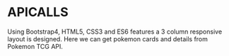# APICALLS
Using Bootstrap4, HTML5, CSS3 and ES6 features a 3 column responsive layout is designed.
Here we can get pokemon cards and details from Pokemon TCG API.
